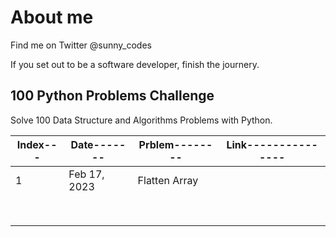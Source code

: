 # About me

Find me on Twitter @sunny_codes

If you set out to be a software developer, finish the journery.

## 100 Python Problems Challenge

Solve 100 Data Structure and Algorithms Problems with Python.

| Index--- | Date-------  | Prblem-------- | Link--------------- |
| -------- | ------------ | -------------- | ------------------- |
| 1        | Feb 17, 2023 | Flatten Array  |                     |
|          |              |                |                     |
|          |              |                |                     |
|          |              |                |                     |
|          |              |                |                     |
|          |              |                |                     |
|          |              |                |                     |
|          |              |                |                     |
|          |              |                |                     |
